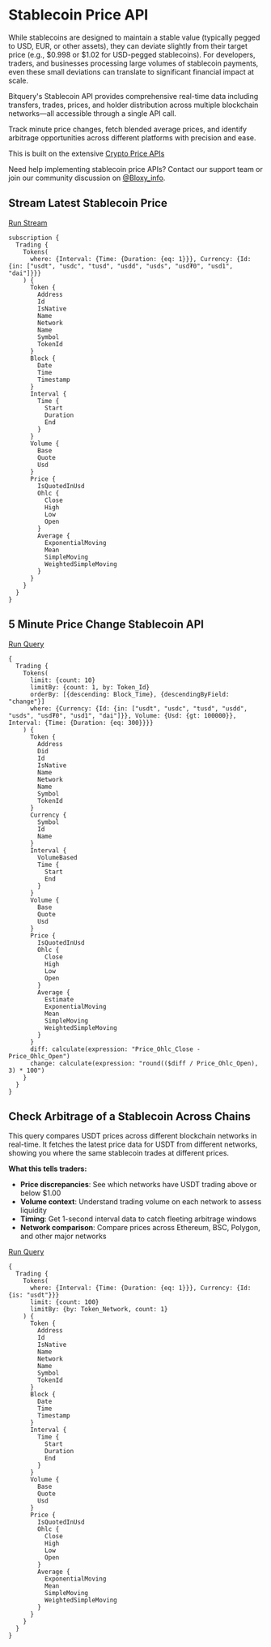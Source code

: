 # Stablecoin Price API

While stablecoins are designed to maintain a stable value (typically pegged to USD, EUR, or other assets), they can deviate slightly from their target price (e.g., $0.998 or $1.02 for USD-pegged stablecoins). For developers, traders, and businesses processing large volumes of stablecoin payments, even these small deviations can translate to significant financial impact at scale.

Bitquery's Stablecoin API provides comprehensive real-time data including transfers, trades, prices, and holder distribution across multiple blockchain networks—all accessible through a single API call.

Track minute price changes, fetch blended average prices, and identify arbitrage opportunities across different platforms with precision and ease.

This is built on the extensive [Crypto Price APIs](https://docs.bitquery.io/docs/trading/crypto-price-api/introduction/)

Need help implementing stablecoin price APIs? Contact our support team or join our community discussion on [@Bloxy_info](https://t.me/bloxy_info).

## Stream Latest Stablecoin Price

[Run Stream](https://ide.bitquery.io/stablecoin-1-second-price-stream)

```
subscription {
  Trading {
    Tokens(
      where: {Interval: {Time: {Duration: {eq: 1}}}, Currency: {Id: {in: ["usdt", "usdc", "tusd", "usdd", "usds", "usd₮0", "usd1", "dai"]}}}
    ) {
      Token {
        Address
        Id
        IsNative
        Name
        Network
        Name
        Symbol
        TokenId
      }
      Block {
        Date
        Time
        Timestamp
      }
      Interval {
        Time {
          Start
          Duration
          End
        }
      }
      Volume {
        Base
        Quote
        Usd
      }
      Price {
        IsQuotedInUsd
        Ohlc {
          Close
          High
          Low
          Open
        }
        Average {
          ExponentialMoving
          Mean
          SimpleMoving
          WeightedSimpleMoving
        }
      }
    }
  }
}

```

## 5 Minute Price Change Stablecoin API

[Run Query](https://ide.bitquery.io/5-minute-price-change-stablecoin-API)

```
{
  Trading {
    Tokens(
      limit: {count: 10}
      limitBy: {count: 1, by: Token_Id}
      orderBy: [{descending: Block_Time}, {descendingByField: "change"}]
      where: {Currency: {Id: {in: ["usdt", "usdc", "tusd", "usdd", "usds", "usd₮0", "usd1", "dai"]}}, Volume: {Usd: {gt: 100000}}, Interval: {Time: {Duration: {eq: 300}}}}
    ) {
      Token {
        Address
        Did
        Id
        IsNative
        Name
        Network
        Name
        Symbol
        TokenId
      }
      Currency {
        Symbol
        Id
        Name
      }
      Interval {
        VolumeBased
        Time {
          Start
          End
        }
      }
      Volume {
        Base
        Quote
        Usd
      }
      Price {
        IsQuotedInUsd
        Ohlc {
          Close
          High
          Low
          Open
        }
        Average {
          Estimate
          ExponentialMoving
          Mean
          SimpleMoving
          WeightedSimpleMoving
        }
      }
      diff: calculate(expression: "Price_Ohlc_Close - Price_Ohlc_Open")
      change: calculate(expression: "round(($diff / Price_Ohlc_Open), 3) * 100")
    }
  }
}

```

## Check Arbitrage of a Stablecoin Across Chains

This query compares USDT prices across different blockchain networks in real-time. It fetches the latest price data for USDT from different networks, showing you where the same stablecoin trades at different prices.

**What this tells traders:**

- **Price discrepancies**: See which networks have USDT trading above or below $1.00
- **Volume context**: Understand trading volume on each network to assess liquidity
- **Timing**: Get 1-second interval data to catch fleeting arbitrage windows
- **Network comparison**: Compare prices across Ethereum, BSC, Polygon, and other major networks

[Run Query](https://ide.bitquery.io/usdt-latest-price-arbitrage)

```
{
  Trading {
    Tokens(
      where: {Interval: {Time: {Duration: {eq: 1}}}, Currency: {Id: {is: "usdt"}}}
      limit: {count: 100}
      limitBy: {by: Token_Network, count: 1}
    ) {
      Token {
        Address
        Id
        IsNative
        Name
        Network
        Name
        Symbol
        TokenId
      }
      Block {
        Date
        Time
        Timestamp
      }
      Interval {
        Time {
          Start
          Duration
          End
        }
      }
      Volume {
        Base
        Quote
        Usd
      }
      Price {
        IsQuotedInUsd
        Ohlc {
          Close
          High
          Low
          Open
        }
        Average {
          ExponentialMoving
          Mean
          SimpleMoving
          WeightedSimpleMoving
        }
      }
    }
  }
}


```
